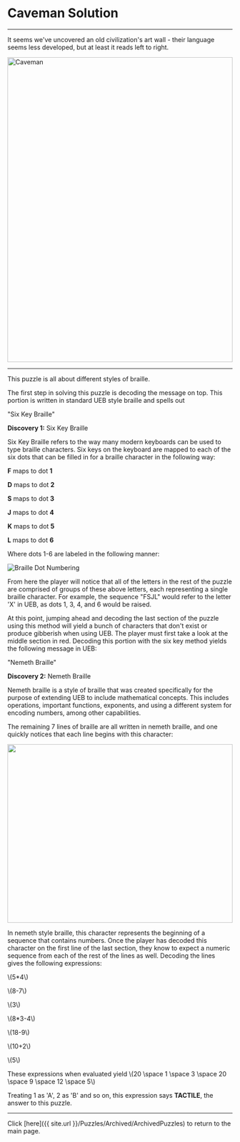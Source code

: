 # Caveman Solution

-----

It seems we've uncovered an old civilization's art wall - their language seems less developed, but at least it reads left to right.

<img src="{{ site.imgurl }}/Caveman/Caveman.jpg" alt="Caveman" style="width:100%;height:683px;object-fit:contain;">

-----

This puzzle is all about different styles of braille.

The first step in solving this puzzle is decoding the message on top. This portion is written in standard UEB style braille and spells out

"Six Key Braille"

**Discovery 1:** Six Key Braille

Six Key Braille refers to the way many modern keyboards can be used to type braille characters. Six keys on the keyboard are mapped to each of the six dots that can be filled in for a braille character in the following way:

**F** maps to dot **1**

**D** maps to dot **2**

**S** maps to dot **3**

**J** maps to dot **4**

**K** maps to dot **5**

**L** maps to dot **6**

Where dots 1-6 are labeled in the following manner:

![Braille Dot Numbering]({{site.imgurl}}/Caveman/braille_cells.png)

From here the player will notice that all of the letters in the rest of the puzzle are comprised of groups of these above letters, each representing a single braille character. For example, the sequence "FSJL" would refer to the letter 'X' in UEB, as dots 1, 3, 4, and 6 would be raised.

At this point, jumping ahead and decoding the last section of the puzzle using this method will yield a bunch of characters that don't exist or produce gibberish when using UEB. The player must first take a look at the middle section in red. Decoding this portion with the six key method yields the following message in UEB:

"Nemeth Braille"

**Discovery 2:**  Nemeth Braille

Nemeth braille is a style of braille that was created specifically for the purpose of extending UEB to include mathematical concepts. This includes operations, important functions, exponents, and using a different system for encoding numbers, among other capabilities.

The remaining 7 lines of braille are all written in nemeth braille, and one quickly notices that each line begins with this character:

<img src="{{ site.imgurl }}/Caveman/Nemeth_Number.png" style="width:100%;height:400px;object-fit:contain;">

In nemeth style braille, this character represents the beginning of a sequence that contains numbers. Once the player has decoded this character on the first line of the last section, they know to expect a numeric sequence from each of the rest of the lines as well. Decoding the lines gives the following expressions:

\\(5*4\\)

\\(8-7\\)

\\(3\\)

\\(8*3-4\\)

\\(18-9\\)

\\(10+2\\)

\\(5\\)

These expressions when evaluated yield \\(20 \space 1 \space 3 \space 20 \space 9 \space 12 \space 5\\)

Treating 1 as 'A', 2 as 'B' and so on, this expression says **TACTILE**, the answer to this puzzle.

-----

Click [here]({{ site.url }}/Puzzles/Archived/ArchivedPuzzles) to return to the main page.